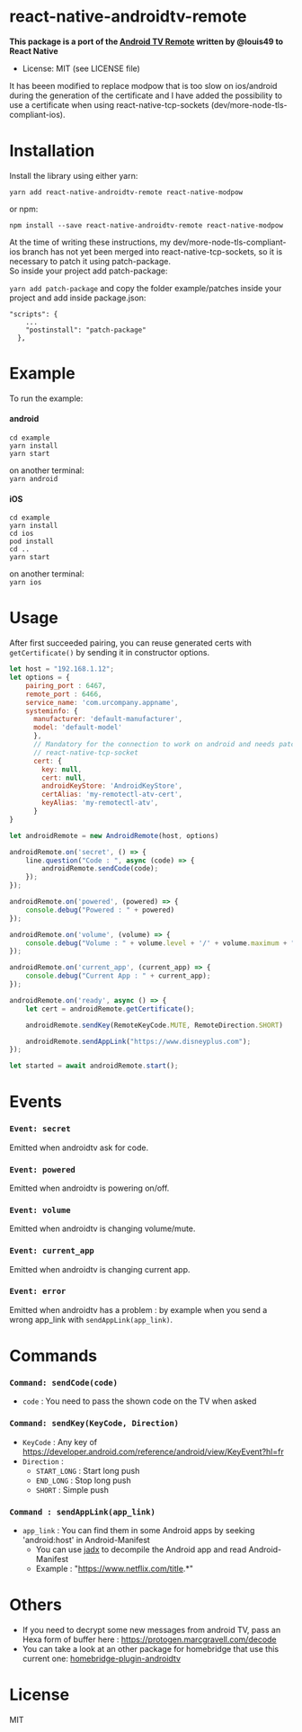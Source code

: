 # react-native-androidtv-remote

**This package is a port of the [Android TV Remote](https://github.com/louis49/androidtv-remote) written by @louis49 to React Native**  
- License: MIT (see LICENSE file)

It has beeen modified to replace modpow that is too slow on ios/android during the generation of the certificate 
and I have added the possibility to use a certificate when using react-native-tcp-sockets (dev/more-node-tls-compliant-ios).  


# Installation

Install the library using either yarn:   

`yarn add react-native-androidtv-remote react-native-modpow`

or npm:  

`npm install --save react-native-androidtv-remote react-native-modpow`

At the time of writing these instructions, my dev/more-node-tls-compliant-ios branch has not yet been merged into react-native-tcp-sockets, so it is necessary to patch it using patch-package.  
So inside your project add patch-package:  

`yarn add patch-package` and copy the folder example/patches inside your project and add inside package.json:  

```
"scripts": {
    ...
    "postinstall": "patch-package"
  },
```

# Example

To run the example:  

#### android
```
cd example
yarn install
yarn start
```
on another terminal:  
`yarn android`  

#### iOS
```
cd example
yarn install
cd ios
pod install
cd ..
yarn start
```

on another terminal:  
`yarn ios`

# Usage

After first succeeded pairing, you can reuse generated certs with `getCertificate()` by sending it in constructor options.

```js
let host = "192.168.1.12";
let options = {
    pairing_port : 6467,
    remote_port : 6466,
    service_name: 'com.urcompany.appname',
    systeminfo: {
      manufacturer: 'default-manufacturer',
      model: 'default-model'
      },
      // Mandatory for the connection to work on android and needs patched version of
      // react-native-tcp-socket
      cert: {
        key: null,
        cert: null,
        androidKeyStore: 'AndroidKeyStore',
        certAlias: 'my-remotectl-atv-cert',
        keyAlias: 'my-remotectl-atv',
      }
}

let androidRemote = new AndroidRemote(host, options)

androidRemote.on('secret', () => {
    line.question("Code : ", async (code) => {
        androidRemote.sendCode(code);
    });
});

androidRemote.on('powered', (powered) => {
    console.debug("Powered : " + powered)
});

androidRemote.on('volume', (volume) => {
    console.debug("Volume : " + volume.level + '/' + volume.maximum + " | Muted : " + volume.muted);
});

androidRemote.on('current_app', (current_app) => {
    console.debug("Current App : " + current_app);
});

androidRemote.on('ready', async () => {
    let cert = androidRemote.getCertificate();

    androidRemote.sendKey(RemoteKeyCode.MUTE, RemoteDirection.SHORT)

    androidRemote.sendAppLink("https://www.disneyplus.com");
});

let started = await androidRemote.start();
```
# Events

### `Event: secret`

Emitted when androidtv ask for code.

### `Event: powered`

Emitted when androidtv is powering on/off.

### `Event: volume`

Emitted when androidtv is changing volume/mute.

### `Event: current_app`

Emitted when androidtv is changing current app.

### `Event: error`

Emitted when androidtv has a problem : by example when you send a wrong app_link with `sendAppLink(app_link)`.

# Commands

### `Command: sendCode(code)`
- `code` : You need to pass the shown code on the TV when asked

### `Command: sendKey(KeyCode, Direction)`
- `KeyCode` : Any key of https://developer.android.com/reference/android/view/KeyEvent?hl=fr
- `Direction` : 
  * `START_LONG` : Start long push
  * `END_LONG` : Stop long push
  * `SHORT` : Simple push

### `Command : sendAppLink(app_link)`
- `app_link` : You can find them in some Android apps by seeking 'android:host' in Android-Manifest
  * You can use [jadx](https://github.com/skylot/jadx) to decompile the Android app and read Android-Manifest
  * Example : "https://www.netflix.com/title.*"

# Others

* If you need to decrypt some new messages from android TV, pass an Hexa form of buffer here : https://protogen.marcgravell.com/decode
* You can take a look at an other package for homebridge that use this current one: [homebridge-plugin-androidtv](https://github.com/louis49/homebridge-plugin-androidtv)

# License

MIT


